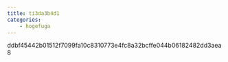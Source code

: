 ```yaml
---
title: ti3da3b4d1
categories:
    - hogefuga
---
```

ddbf45442b01512f7099fa10c8310773e4fc8a32bcffe044b06182482dd3aea8